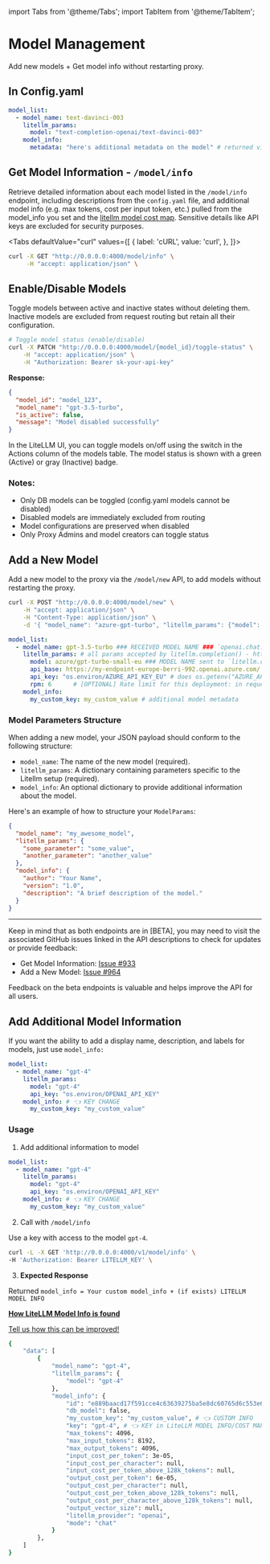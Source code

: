 import Tabs from '@theme/Tabs';
import TabItem from '@theme/TabItem';

# Model Management
Add new models + Get model info without restarting proxy.

## In Config.yaml 

```yaml
model_list:
  - model_name: text-davinci-003
    litellm_params: 
      model: "text-completion-openai/text-davinci-003"
    model_info: 
      metadata: "here's additional metadata on the model" # returned via GET /model/info
```

## Get Model Information - `/model/info`

Retrieve detailed information about each model listed in the `/model/info` endpoint, including descriptions from the `config.yaml` file, and additional model info (e.g. max tokens, cost per input token, etc.) pulled from the model_info you set and the [litellm model cost map](https://github.com/BerriAI/litellm/blob/main/model_prices_and_context_window.json). Sensitive details like API keys are excluded for security purposes.

<Tabs
  defaultValue="curl"
  values={[
    { label: 'cURL', value: 'curl', },
  ]}>
  <TabItem value="curl">

```bash
curl -X GET "http://0.0.0.0:4000/model/info" \
     -H "accept: application/json" \
```
  </TabItem>
</Tabs>

## Enable/Disable Models

Toggle models between active and inactive states without deleting them. Inactive models are excluded from request routing but retain all their configuration.

<Tabs>
<TabItem value="API">

```bash
# Toggle model status (enable/disable)
curl -X PATCH "http://0.0.0.0:4000/model/{model_id}/toggle-status" \
    -H "accept: application/json" \
    -H "Authorization: Bearer sk-your-api-key"
```

**Response:**
```json
{
  "model_id": "model_123",
  "model_name": "gpt-3.5-turbo",
  "is_active": false,
  "message": "Model disabled successfully"
}
```

</TabItem>
<TabItem value="UI">

In the LiteLLM UI, you can toggle models on/off using the switch in the Actions column of the models table. The model status is shown with a green (Active) or gray (Inactive) badge.

</TabItem>
</Tabs>

### Notes:
- Only DB models can be toggled (config.yaml models cannot be disabled)
- Disabled models are immediately excluded from routing
- Model configurations are preserved when disabled
- Only Proxy Admins and model creators can toggle status

## Add a New Model

Add a new model to the proxy via the `/model/new` API, to add models without restarting the proxy.

<Tabs>
<TabItem value="API">

```bash
curl -X POST "http://0.0.0.0:4000/model/new" \
    -H "accept: application/json" \
    -H "Content-Type: application/json" \
    -d '{ "model_name": "azure-gpt-turbo", "litellm_params": {"model": "azure/gpt-3.5-turbo", "api_key": "os.environ/AZURE_API_KEY", "api_base": "my-azure-api-base"} }'
```
</TabItem>
<TabItem value="Yaml">

```yaml
model_list:
  - model_name: gpt-3.5-turbo ### RECEIVED MODEL NAME ### `openai.chat.completions.create(model="gpt-3.5-turbo",...)`
    litellm_params: # all params accepted by litellm.completion() - https://github.com/BerriAI/litellm/blob/9b46ec05b02d36d6e4fb5c32321e51e7f56e4a6e/litellm/types/router.py#L297
      model: azure/gpt-turbo-small-eu ### MODEL NAME sent to `litellm.completion()` ###
      api_base: https://my-endpoint-europe-berri-992.openai.azure.com/
      api_key: "os.environ/AZURE_API_KEY_EU" # does os.getenv("AZURE_API_KEY_EU")
      rpm: 6      # [OPTIONAL] Rate limit for this deployment: in requests per minute (rpm)
    model_info: 
      my_custom_key: my_custom_value # additional model metadata
```

</TabItem>
</Tabs>


### Model Parameters Structure

When adding a new model, your JSON payload should conform to the following structure:

- `model_name`: The name of the new model (required).
- `litellm_params`: A dictionary containing parameters specific to the Litellm setup (required).
- `model_info`: An optional dictionary to provide additional information about the model.

Here's an example of how to structure your `ModelParams`:

```json
{
  "model_name": "my_awesome_model",
  "litellm_params": {
    "some_parameter": "some_value",
    "another_parameter": "another_value"
  },
  "model_info": {
    "author": "Your Name",
    "version": "1.0",
    "description": "A brief description of the model."
  }
}
```
---

Keep in mind that as both endpoints are in [BETA], you may need to visit the associated GitHub issues linked in the API descriptions to check for updates or provide feedback:

- Get Model Information: [Issue #933](https://github.com/BerriAI/litellm/issues/933)
- Add a New Model: [Issue #964](https://github.com/BerriAI/litellm/issues/964)

Feedback on the beta endpoints is valuable and helps improve the API for all users.


## Add Additional Model Information 

If you want the ability to add a display name, description, and labels for models, just use `model_info:` 

```yaml
model_list:
  - model_name: "gpt-4"
    litellm_params:
      model: "gpt-4"
      api_key: "os.environ/OPENAI_API_KEY"
    model_info: # 👈 KEY CHANGE
      my_custom_key: "my_custom_value"
```

### Usage

1. Add additional information to model 

```yaml
model_list:
  - model_name: "gpt-4"
    litellm_params:
      model: "gpt-4"
      api_key: "os.environ/OPENAI_API_KEY"
    model_info: # 👈 KEY CHANGE
      my_custom_key: "my_custom_value"
```

2. Call with `/model/info` 

Use a key with access to the model `gpt-4`.

```bash
curl -L -X GET 'http://0.0.0.0:4000/v1/model/info' \
-H 'Authorization: Bearer LITELLM_KEY' \
```

3. **Expected Response**

Returned `model_info = Your custom model_info + (if exists) LITELLM MODEL INFO`


[**How LiteLLM Model Info is found**](https://github.com/BerriAI/litellm/blob/9b46ec05b02d36d6e4fb5c32321e51e7f56e4a6e/litellm/proxy/proxy_server.py#L7460) 

[Tell us how this can be improved!](https://github.com/BerriAI/litellm/issues)

```bash
{
    "data": [
        {
            "model_name": "gpt-4",
            "litellm_params": {
                "model": "gpt-4"
            },
            "model_info": {
                "id": "e889baacd17f591cce4c63639275ba5e8dc60765d6c553e6ee5a504b19e50ddc",
                "db_model": false,
                "my_custom_key": "my_custom_value", # 👈 CUSTOM INFO
                "key": "gpt-4", # 👈 KEY in LiteLLM MODEL INFO/COST MAP - https://github.com/BerriAI/litellm/blob/main/model_prices_and_context_window.json
                "max_tokens": 4096,
                "max_input_tokens": 8192,
                "max_output_tokens": 4096,
                "input_cost_per_token": 3e-05,
                "input_cost_per_character": null,
                "input_cost_per_token_above_128k_tokens": null,
                "output_cost_per_token": 6e-05,
                "output_cost_per_character": null,
                "output_cost_per_token_above_128k_tokens": null,
                "output_cost_per_character_above_128k_tokens": null,
                "output_vector_size": null,
                "litellm_provider": "openai",
                "mode": "chat"
            }
        },
    ]
}
```
